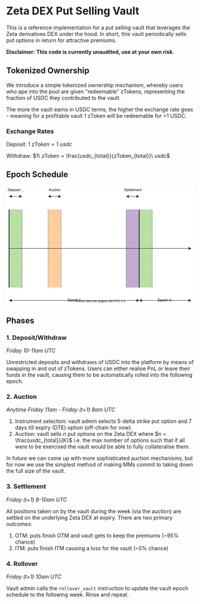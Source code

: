 # Zeta DEX Put Selling Vault

This is a reference implementation for a put selling vault that leverages the Zeta derivatives DEX under the hood. In short, this vault periodically sells put options in return for attractive premiums.

**Disclaimer: This code is currently unaudited, use at your own risk.**

## Tokenized Ownership

We introduce a simple tokenized ownership mechanism, whereby users who ape into the pool are given "redeemable" zTokens, representing the fraction of USDC they contributed to the vault.

The more the vault earns in USDC terms, the higher the exchange rate goes - meaning for a profitable vault 1 zToken will be redeemable for >1 USDC.

### Exchange Rates

Deposit: $1\ zToken = 1\ usdc$

Withdraw: $1\ zToken = \frac{usdc_{total}}{zToken_{total}}\ usdc$

## Epoch Schedule

![](./images/vault_epoch_schedule.svg)

## Phases

### 1. Deposit/Withdraw

_Friday 10-11am UTC_

Unrestricted deposits and withdraws of USDC into the platform by means of swapping in and out of zTokens. Users can either realise PnL or leave their funds in the vault, causing them to be automatically rolled into the following epoch.

### 2. Auction

_Anytime Friday 11am - Friday (t+1) 8am UTC_

1. Instrument selection: vault admin selects 5-delta strike put option and 7 days till expiry (DTE) option (off-chain for now).
2. Auction: vault sells _n_ put options on the Zeta DEX where $n = \frac{usdc_{total}}{K}$ i.e. the max number of options such that if all were to be exercised the vault would be able to fully collateralise them.

In future we can come up with more sophisticated auction mechanisms, but for now we use the simplest method of making MMs commit to taking down the full size of the vault.

### 3. Settlement

_Friday (t+1) 8-10am UTC_

All positions taken on by the vault during the week (via the auction) are settled on the underlying Zeta DEX at expiry. There are two primary outcomes:

1. OTM: puts finish OTM and vault gets to keep the premiums (~95% chance)
2. ITM: puts finish ITM causing a loss for the vault (~5% chance)

### 4. Rollover

_Friday (t+1) 10am UTC_

Vault admin calls the `rollover_vault` instruction to update the vault epoch schedule to the following week. Rinse and repeat.
